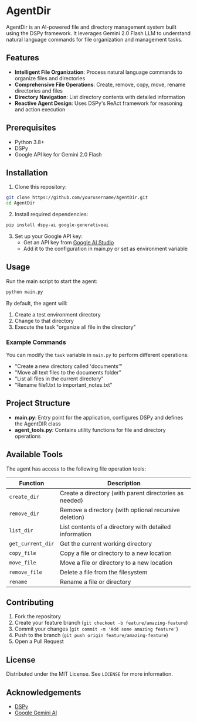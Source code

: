 # AgentDir

AgentDir is an AI-powered file and directory management system built using the DSPy framework. It leverages Gemini 2.0 Flash LLM to understand natural language commands for file organization and management tasks.

## Features

- **Intelligent File Organization**: Process natural language commands to organize files and directories
- **Comprehensive File Operations**: Create, remove, copy, move, rename directories and files
- **Directory Navigation**: List directory contents with detailed information
- **Reactive Agent Design**: Uses DSPy's ReAct framework for reasoning and action execution

## Prerequisites

- Python 3.8+
- DSPy
- Google API key for Gemini 2.0 Flash

## Installation

1. Clone this repository:
```bash
git clone https://github.com/yourusername/AgentDir.git
cd AgentDir
```

2. Install required dependencies:
```bash
pip install dspy-ai google-generativeai
```

3. Set up your Google API key:
   - Get an API key from [Google AI Studio](https://makersuite.google.com/)
   - Add it to the configuration in main.py or set as environment variable

## Usage

Run the main script to start the agent:

```bash
python main.py
```

By default, the agent will:
1. Create a test environment directory
2. Change to that directory
3. Execute the task "organize all file in the directory"

### Example Commands

You can modify the `task` variable in `main.py` to perform different operations:

- "Create a new directory called 'documents'"
- "Move all text files to the documents folder"
- "List all files in the current directory"
- "Rename file1.txt to important_notes.txt"

## Project Structure

- **main.py**: Entry point for the application, configures DSPy and defines the AgentDIR class
- **agent_tools.py**: Contains utility functions for file and directory operations

## Available Tools

The agent has access to the following file operation tools:

| Function | Description |
|----------|-------------|
| `create_dir` | Create a directory (with parent directories as needed) |
| `remove_dir` | Remove a directory (with optional recursive deletion) |
| `list_dir` | List contents of a directory with detailed information |
| `get_current_dir` | Get the current working directory |
| `copy_file` | Copy a file or directory to a new location |
| `move_file` | Move a file or directory to a new location |
| `remove_file` | Delete a file from the filesystem |
| `rename` | Rename a file or directory |

## Contributing

1. Fork the repository
2. Create your feature branch (`git checkout -b feature/amazing-feature`)
3. Commit your changes (`git commit -m 'Add some amazing feature'`)
4. Push to the branch (`git push origin feature/amazing-feature`)
5. Open a Pull Request

## License

Distributed under the MIT License. See `LICENSE` for more information.

## Acknowledgements

- [DSPy](https://github.com/stanfordnlp/dspy)
- [Google Gemini AI](https://deepmind.google/technologies/gemini/)
